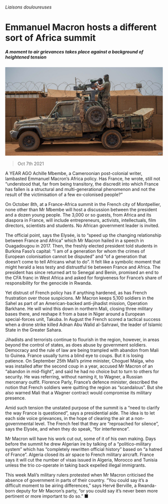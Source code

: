 ###### Liaisons douloureuses

# Emmanuel Macron hosts a different sort of Africa summit 

##### A moment to air grievances takes place against a background of heightened tension 

![image](images/20211009_map502.jpg) 

> Oct 7th 2021 

A YEAR AGO Achille Mbembe, a Cameroonian post-colonial writer, lambasted Emmanuel Macron’s Africa policy. Has France, he wrote, still not “understood that, far from being transitory, the discredit into which France has fallen is a structural and multi-generational phenomenon and not the result of the victimisation of a few ex-colonised people?”

On October 8th, at a France-Africa summit in the French city of Montpellier, none other than Mr Mbembe will host a discussion between the president and a dozen young people. The 3,000 or so guests, from Africa and its diaspora in France, will include entrepreneurs, activists, intellectuals, film directors, scientists and students. No African government leader is invited.


The official point, says the Elysée, is to “speed up the changing relationship between France and Africa” which Mr Macron hailed in a speech in Ouagadougou in 2017. Then, the freshly elected president told students in Burkina Faso’s capital: “I am of a generation for whom the crimes of European colonisation cannot be disputed” and “of a generation that doesn’t come to tell Africans what to do”. It felt like a symbolic moment that might herald a less testy and distrustful tie between France and Africa. The president has since returned art to Senegal and Benin, promised an end to the CFA franc in West Africa and asked for forgiveness for France’s share of responsibility for the genocide in Rwanda.

Yet distrust of French policy has if anything hardened, as has French frustration over those suspicions. Mr Macron keeps 5,100 soldiers in the Sahel as part of an American-backed anti-jihadist mission, Operation Barkhane. He will wind this down in northern Mali, closing three military bases there, and reshape it from a base in Niger around a European special-forces unit, Takuba. In August the French scored a tactical success when a drone strike killed Adnan Abu Walid al-Sahrawi, the leader of Islamic State in the Greater Sahara.

Jihadists and terrorists continue to flourish in the region, however, in areas beyond the control of states, as does abuse by government soldiers. Democracy and the rule of law are being trampled with abandon from Mali to Guinea. France usually turns a blind eye to coups. But it is losing patience. On September 25th Mali’s prime minister, Choguel Maïga, who was installed after the second coup in a year, accused Mr Macron of an “abandon in mid-flight”, and said he had no choice but to turn to others for security. He was referring, without naming it, to Wagner, a Russian mercenary outfit. Florence Parly, France’s defence minister, described the notion that French soldiers were quitting the region as “scandalous”. But she also warned Mali that a Wagner contract would compromise its military presence.

Amid such tension the unstated purpose of the summit is a “need to clarify the way France is questioned”, says a presidential aide. The idea is to let each side voice grievances, in the hope of clearing the air at a non-governmental level. The French feel that they are “reproached for silence”, says the Elysée, and when they do speak, “for interference”.

Mr Macron will have his work cut out, some of it of his own making. Days before the summit he drew Algerian ire by talking of a “politico-military system” which has “completely rewritten official history” based on “a hatred of France”. Algeria closed its air space to French military aircraft. France says it will cut the number of visas issued in Algeria, Morocco and Tunisia unless the trio co-operate in taking back expelled illegal immigrants.

This week Mali’s military rulers protested when Mr Macron criticised the absence of government in parts of their country. “You could say it’s a difficult moment to be airing differences,” says Hervé Berville, a Rwanda-born deputy for Mr Macron’s party, “or you could say it’s never been more pertinent or more important to do so.” ■

